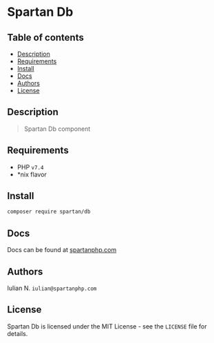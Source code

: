 # Spartan Db

## Table of contents

* [Description](#description)
* [Requirements](#requirements)
* [Install](#install)
* [Docs](#docs)
* [Authors](#authors)
* [License](#license)


## Description

> Spartan Db component
	

## Requirements

- PHP `v7.4`
- *nix flavor


## Install

```bash
composer require spartan/db
```

## Docs

Docs can be found at [spartanphp.com](https://spartanphp.com)


## Authors

Iulian N. `iulian@spartanphp.com`


## License

Spartan Db is licensed under the MIT License - see the `LICENSE` file for details.
